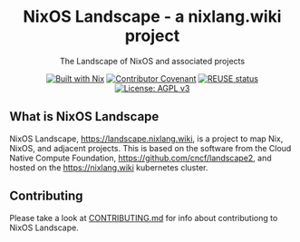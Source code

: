 <!--
SPDX-FileCopyrightText: 2023 Christina Sørensen
SPDX-FileContributor: Christina Sørensen

SPDX-License-Identifier: AGPL-3.0-only
-->
<div align="center">

<h1>NixOS Landscape - a nixlang.wiki project</h1>

The Landscape of NixOS and associated projects 

[![Built with Nix](https://img.shields.io/badge/Built_With-Nix-5277C3.svg?logo=nixos&labelColor=73C3D5)](https://nixos.org)
[![Contributor Covenant](https://img.shields.io/badge/Contributor%20Covenant-2.1-4baaaa.svg)](code_of_conduct.md)
[![REUSE status](https://api.reuse.software/badge/git.fsfe.org/reuse/api)](https://api.reuse.software/info/git.fsfe.org/reuse/api)
[![License: AGPL v3](https://img.shields.io/badge/License-AGPL%20v3-blue.svg)](https://www.gnu.org/licenses/agpl-3.0)

</div>

## What is NixOS Landscape

NixOS Landscape, https://landscape.nixlang.wiki, is a project to map Nix, NixOS,
and adjacent projects. This is based on the software from the Cloud Native
Compute Foundation, https://github.com/cncf/landscape2, and hosted on the
https://nixlang.wiki kubernetes cluster.

## Contributing

Please take a look at [CONTRIBUTING.md](/CONTRIBUTING.md) for info about
contributiong to NixOS Landscape.


